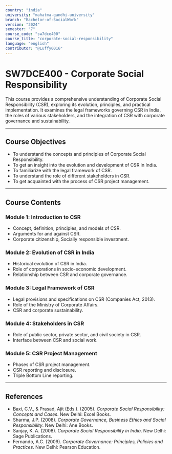 ```yaml
---
country: "india"
university: "mahatma-gandhi-university"
branch: "Bachelor-of-SocialWork"
version: "2024"
semester: "7"
course_code: "sw7dce400"
course_title: "corporate-social-responsibility"
language: "english"
contributor: "@Luffy0016"
---
```

# SW7DCE400 - Corporate Social Responsibility

This course provides a comprehensive understanding of Corporate Social Responsibility (CSR), exploring its evolution, principles, and practical implementation. It examines the legal frameworks governing CSR in India, the roles of various stakeholders, and the integration of CSR with corporate governance and sustainability.

---
## Course Objectives

* To understand the concepts and principles of Corporate Social Responsibility.
* To get an insight into the evolution and development of CSR in India.
* To familiarize with the legal framework of CSR.
* To understand the role of different stakeholders in CSR.
* To get acquainted with the process of CSR project management.

---
## Course Contents

### Module 1: Introduction to CSR
* Concept, definition, principles, and models of CSR.
* Arguments for and against CSR.
* Corporate citizenship, Socially responsible investment.

### Module 2: Evolution of CSR in India
* Historical evolution of CSR in India.
* Role of corporations in socio-economic development.
* Relationship between CSR and corporate governance.

### Module 3: Legal Framework of CSR
* Legal provisions and specifications on CSR (Companies Act, 2013).
* Role of the Ministry of Corporate Affairs.
* CSR and corporate sustainability.

### Module 4: Stakeholders in CSR
* Role of public sector, private sector, and civil society in CSR.
* Interface between CSR and social work.

### Module 5: CSR Project Management
* Phases of CSR project management.
* CSR reporting and disclosure.
* Triple Bottom Line reporting.

---
## References
* Baxi, C.V., & Prasad, Ajit (Eds.). (2005). *Corporate Social Responsibility: Concepts and Cases*. New Delhi: Excel Books.
* Sharma, J.P. (2008). *Corporate Governance, Business Ethics and Social Responsibility*. New Delhi: Ane Books.
* Sanjay, K. A. (2008). *Corporate Social Responsibility in India*. New Delhi: Sage Publications.
* Fernando, A.C. (2009). *Corporate Governance: Principles, Policies and Practices*. New Delhi: Pearson Education.